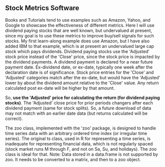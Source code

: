 ##  Stock Metrics Software

Books and Tutorials tend to use examples such as Amazon, Yahoo, and Google to showcase the effectiveness of different metrics. 
Here I will use dividend paying stocks that are well known, but undervalued at present, since my goal is to use these metrics to
improve buy/sell signals for such stocks.  My first learn-along example does use Amazon, but I have also added IBM to that example, 
which is at present an undervalued large cap stock which pays dividends. Dividend paying stocks use the 'Adjusted' stock price
instead of the 'Close' price, since the stock price is impacted by the dividend payments. A dividend payment is declared for a near 
future payment date. Ex-dividend date, or ex-date, typically one week after the declaration date is  of significance. Stock price entries
for the 'Close' and 'Adjusted' categories match after the ex-date, but would have the 'Adjusted' lower by about the dividend amount
relative to the 'Close' value. Any return calculated post ex-date will be higher by that amount. 

So, **use the 'Adjusted' price for calculating the return (for dividend paying stocks)**. The 'Adjusted' close price for prior periods
changers after each dividend payment (same for stock splits). So, a future download of data may not match with an earlier date data
(but returns calculated will be correct).

The zoo class, implemented with the 'zoo' package, is designed to handle time series data with an arbitrary ordered time index (or irregular time series). The original ts class, used in R for representing a time series, is inadequate for representing financial data, which is not regularly spaced (stock market runs M through F, and not on Sa, Su, and holidays). The zoo class is ideal for that. Note: Data stored in a data.frame is not supported by zoo. It needs to be converted to a matrix, and then to a zoo object. 

